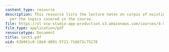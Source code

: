 ```yaml
---
content_type: resource
description: This resource lists the lecture notes on corpus of existing designs as
  per the topics covered in the course.
file: https://ol-ocw-studio-app-production.s3.amazonaws.com/courses/4-520-computational-design-i-theory-and-applications-fall-2005/63b961c018e4d0915f21716672c75178_lect5.pdf
file_type: application/pdf
resourcetype: Document
title: lect5.pdf
uid: 63b961c0-18e4-d091-5f21-716672c75178
---
```

